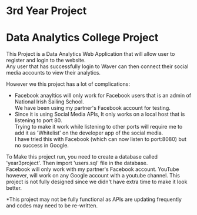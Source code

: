 # 3rd Year Project
# Data Analytics College Project

<p>
This Project is a Data Analytics Web Application that will allow user to register and login to the website.<br>
Any user that has successfully login to Waver can then connect their social media accounts to view their analytics.
</p>
<p>
However we this project has a lot of complications:
</p>
<ul>
<li>Facebook anayltics will only work for Facebook users that is an admin of National Irish Sailing School.<br>
    We have been using my partner's Facebook account for testing.</li>
<li>Since it is using Social Media APIs, It only works on a local host that is listening to port 80.<br>
    Trying to make it work while listening to other ports will require me to add it as 'Whitelist' on the developer app of the social media.<br>
    I have tried this with Facebook (which can now listen to port:8080) but no success in Google.</li>
</ul>

<p>
To Make this project run, you need to create a database called 'year3project'. Then import 'users.sql' file in the database.<br>
Facebook will only work with my partner's Facebook account. YouTube however, will work on any Google account with a youtube channel.
This project is not fully designed since we didn't have extra time to make it look better.
</p>

<p>
    *This project may not be fully functional as APIs are updating frequently and codes may need to be re-written.
</p>
    


